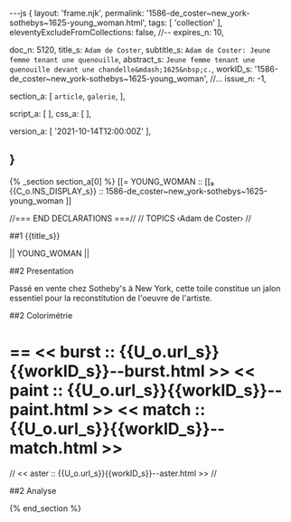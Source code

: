 ---js
{
  layout:    'frame.njk',
  permalink: '1586-de_coster~new_york-sothebys~1625-young_woman.html',
  tags:      [ 'collection' ],
  eleventyExcludeFromCollections: false,
  //-- expires_n: 10,

  doc_n:      5120,
  title_s:    `Adam de Coster`,
  subtitle_s: `Adam de Coster: Jeune femme tenant une quenouille`,
  abstract_s: `Jeune femme tenant une quenouille devant une chandelle&mdash;1625&nbsp;c.`,
  workID_s:   '1586-de_coster~new_york-sothebys~1625-young_woman',
  //... issue_n: -1,

  section_a:
  [
    `article`,
    `galerie`,
  ],

  script_a:
  [
  ],
  css_a:
  [
  ],

  version_a:
  [
    '2021-10-14T12:00:00Z'
  ],

}
---
{% _section section_a[0] %}
[[=  YOUNG_WOMAN  ::
     [[₉  {{C_o.INS_DISPLAY_s}}  ::
          1586-de_coster~new_york-sothebys~1625-young_woman ]]

//=== END DECLARATIONS ===//
//  TOPICS
‹Adam de Coster›
//



##1  {{title_s}}

||  YOUNG_WOMAN  ||




##2  Presentation

Passé en vente chez Sotheby's à New York, cette toile constitue un jalon essentiel pour la reconstitution de l'oeuvre de l'artiste.




##2  Colorimétrie

==
<<  burst  ::  {{U_o.url_s}}{{workID_s}}--burst.html  >>
<<  paint  ::  {{U_o.url_s}}{{workID_s}}--paint.html  >>
<<  match  ::  {{U_o.url_s}}{{workID_s}}--match.html  >>
==
//  <<  aster  ::  {{U_o.url_s}}{{workID_s}}--aster.html  >>  //



##2  Analyse

{% end_section %}
